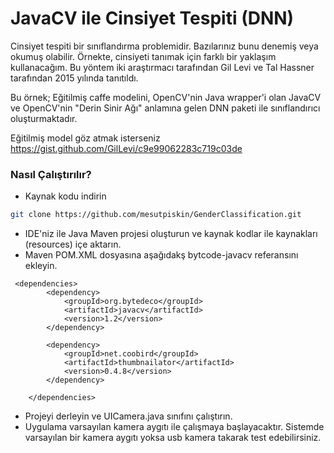 # JavaCV ile Cinsiyet Tespiti (DNN)
Cinsiyet tespiti bir sınıflandırma problemidir. Bazılarınız bunu denemiş veya okumuş olabilir. Örnekte, cinsiyeti tanımak için farklı bir yaklaşım kullanacağım. Bu yöntem iki  araştırmacı tarafından Gil Levi ve Tal Hassner tarafından 2015 yılında tanıtıldı. 


Bu örnek; Eğitilmiş caffe modelini, OpenCV'nin Java wrapper'i olan JavaCV ve OpenCV'nin "Derin Sinir Ağı" anlamına gelen DNN paketi ile sınıflandırıcı oluşturmaktadır.

Eğitilmiş model göz atmak isterseniz https://gist.github.com/GilLevi/c9e99062283c719c03de

### Nasıl Çalıştırılır?

- Kaynak kodu indirin
```bash
git clone https://github.com/mesutpiskin/GenderClassification.git
```
- IDE'niz ile Java Maven projesi oluşturun ve kaynak kodlar ile kaynakları (resources) içe aktarın.
- Maven POM.XML dosyasına aşağıdakş bytcode-javacv referansını ekleyin.

```
 <dependencies>
        <dependency>
            <groupId>org.bytedeco</groupId>
            <artifactId>javacv</artifactId>
            <version>1.2</version>
        </dependency>  

        <dependency>
            <groupId>net.coobird</groupId>
            <artifactId>thumbnailator</artifactId>
            <version>0.4.8</version>
        </dependency>

    </dependencies>
```
- Projeyi derleyin ve UICamera.java sınıfını çalıştırın.
- Uygulama varsayılan kamera aygıtı ile çalışmaya başlayacaktır. Sistemde varsayılan bir kamera aygıtı yoksa usb kamera takarak test edebilirsiniz.
